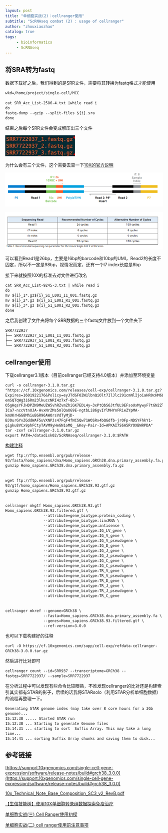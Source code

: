 ```yaml
---
layout: post
title: "单细胞实战(2)：cellranger使用"
subtitle: "ScRNAseq combat (2) : usage of cellranger"
author: "zhouxiaozhao"
catalog: true
tags:
     - bioinformatics
     - ScRNAseq
---
```


## 将SRA转为fastq

数据下载好之后，我们得到的是SRR文件，需要将其转换为fastq格式才能使用

```
wkd=/home/project/single-cell/MCC

cat SRR_Acc_List-2586-4.txt |while read i
do
fastq-dump --gzip --split-files ${i}.sra
done
```

结束之后每个SRR文件会变成解压出三个文件

![image-20201005141305172](/img/posts/2020.10.1/image-20201005141305172.png)

为什么会有三个文件，这个需要去查一下[10X的官方说明](https://assets.ctfassets.net/an68im79xiti/1CnKSfa7taoQwIEe0WaA4m/8635b2c9ee86c022e731b6fb2e13fed2/CG000080_10x_Technical_Note_Base_Composition_SC3_v2_RevB.pdf)

![image-20201005141445909](/img/posts/2020.10.1/image-20201005141445909.png)

![image-20201005141517735](/img/posts/2020.10.1/image-20201005141517735.png)

可以看到Read1是26bp，主要是16bp的barcode和10bp的UMI，Read2的长度不固定，所以不一定是98bp，视情况而定，还有一个I7 index长度是8bp

接下来就按照10X的标准去对文件进行改名

```
cat SRR_Acc_List-9245-3.txt | while read i
do
mv ${i}_1*.gz${i}_S1_L001_I1_001.fastq.gz
mv ${i}_2*.gz ${i}_S1_L001_R1_001.fastq.gz
mv ${i}_3*.gz ${i}_S1_L001_R2_001.fastq.gz
done
```

之后我创建了文件夹将每个SRR数据的三个fastq文件放到一个文件夹下

```
SRR7722937
├── SRR7722937_S1_L001_I1_001.fastq.gz
├── SRR7722937_S1_L001_R1_001.fastq.gz
└── SRR7722937_S1_L001_R2_001.fastq.gz

```

## cellranger使用

下载cellranger3.1版本（目前cellranger已经支持4.0版本）并添加至环境变量



```
curl -o cellranger-3.1.0.tar.gz "https://cf.10xgenomics.com/releases/cell-exp/cellranger-3.1.0.tar.gz?Expires=1601922176&Policy=eyJTdGF0ZW1lbnQiOlt7IlJlc291cmNlIjoiaHR0cHM6Ly9jZi4xMHhnZW5vbWljcy5jb20vcmVsZWFzZXMvY2VsbC1leHAvY2VsbHJhbmdlci0zLjEuMC50YXIuZ3oiLCJDb25kaXRpb24iOnsiRGF0ZUxlc3NUaGFuIjp7IkFXUzpFcG9jaFRpbWUiOjE2MDE5MjIxNzZ9fX1dfQ__&Signature=mCC-emSQTqWg3i6Rm23lkuccNRI4z7xf-8bJ-O5gHqsYFJHDPZN9MeUZW5vhRZvmZhiGK7EDL4y~3xPtQbS6JtfUL9EFsoUxMywyF7tGN2ZlU2pbb2EVpmhKjmDWPVmvurDb~ZlHVYZCYcOc6gEHVtFRre-ICa7-nccVtnUJA-HvxNrZMs5mlQaUG9E-ngtbLi86gvIYlMHYnFRieZYpMA-kmUKrHGG8MhiuBGR96AWOrsVdTyMjD-BJOurGYvZGddWAF5uVXNPJs47FqF4fNCSQw71WOSRx4bQGdfb-jrOFp-NDSYFhkY1-gigku8VCx9phFCtyTAVM9yHeGN1oMQ__&Key-Pair-Id=APKAI7S6A5RYOXBWRPDA"
tar -zxvf cellranger-3.1.0.tar.gz
export PATH=/datadisk02/ScRNAseq/cellranger-3.1.0:$PATH
```

[构建注释](https://support.10xgenomics.com/single-cell-gene-expression/software/release-notes/build#grch38_3.0.0)

```
wget ftp://ftp.ensembl.org/pub/release-93/fasta/homo_sapiens/dna/Homo_sapiens.GRCh38.dna.primary_assembly.fa.gz
gunzip Homo_sapiens.GRCh38.dna.primary_assembly.fa.gz


wget ftp://ftp.ensembl.org/pub/release-93/gtf/homo_sapiens/Homo_sapiens.GRCh38.93.gtf.gz
gunzip Homo_sapiens.GRCh38.93.gtf.gz


cellranger mkgtf Homo_sapiens.GRCh38.93.gtf Homo_sapiens.GRCh38.93.filtered.gtf \
                 --attribute=gene_biotype:protein_coding \
                 --attribute=gene_biotype:lincRNA \
                 --attribute=gene_biotype:antisense \
                 --attribute=gene_biotype:IG_LV_gene \
                 --attribute=gene_biotype:IG_V_gene \
                 --attribute=gene_biotype:IG_V_pseudogene \
                 --attribute=gene_biotype:IG_D_gene \
                 --attribute=gene_biotype:IG_J_gene \
                 --attribute=gene_biotype:IG_J_pseudogene \
                 --attribute=gene_biotype:IG_C_gene \
                 --attribute=gene_biotype:IG_C_pseudogene \
                 --attribute=gene_biotype:TR_V_gene \
                 --attribute=gene_biotype:TR_V_pseudogene \
                 --attribute=gene_biotype:TR_D_gene \
                 --attribute=gene_biotype:TR_J_gene \
                 --attribute=gene_biotype:TR_J_pseudogene \
                 --attribute=gene_biotype:TR_C_gene


cellranger mkref --genome=GRCh38 \
                 --fasta=Homo_sapiens.GRCh38.dna.primary_assembly.fa \
                 --genes=Homo_sapiens.GRCh38.93.filtered.gtf \
                 --ref-version=3.0.0

```

也可以下载构建好的注释

```
curl -O https://cf.10xgenomics.com/supp/cell-exp/refdata-cellranger-GRCh38-3.0.0.tar.gz
```

然后进行比对即可

```
cellranger count --id=SRR937 --transcriptome=GRCh38 --fastqs=SRR7722937/ --sample=SRR7722937
```



在分析过程中可以发现有些命令比较眼熟，不难发现cellranger的比对还是构建索引其实都有STAR的影子，后续的话我将STARsolo（利用STAR分析单细胞数据）的流程再整理一下。

```
Generating STAR genome index (may take over 8 core hours for a 3Gb genome)...
15:12:38 ..... Started STAR run
15:12:38 ... Starting to generate Genome files
15:14:31 ... starting to sort  Suffix Array. This may take a long time...
15:14:41 ... sorting Suffix Array chunks and saving them to disk...
```



## 参考链接

[https://support.10xgenomics.com/single-cell-gene-expression/software/release-notes/build#grch38_3.0.0](https://support.10xgenomics.com/single-cell-gene-expression/software/release-notes/build#grch38_3.0.0)

[10x_Technical_Note_Base_Composition_SC3_v2_RevB.pdf](https://assets.ctfassets.net/an68im79xiti/1CnKSfa7taoQwIEe0WaA4m/8635b2c9ee86c022e731b6fb2e13fed2/CG000080_10x_Technical_Note_Base_Composition_SC3_v2_RevB.pdf)

[【生信技能树】使用10X单细胞转录组数据探索免疫治疗](https://www.bilibili.com/video/BV1xD4y1S74P)

[单细胞实战(三) Cell Ranger使用初探](https://mp.weixin.qq.com/s/6Jqu-20HasfHen6vRUSSBQ)

[单细胞实战(二) cell ranger使用前注意事项](https://mp.weixin.qq.com/s/fP8f4HboMM7m2Nd7AIljlg)

